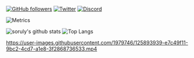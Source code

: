 [![GitHub followers](https://img.shields.io/github/followers/soruly?style=social)](https://github.com/soruly)
[![Twitter](https://img.shields.io/twitter/follow/soruly?style=social)](https://twitter.com/soruly)
[![Discord](https://img.shields.io/discord/437578425767559188.svg?style=social)](https://discord.gg/K9jn6Kj)

![Metrics](https://metrics.lecoq.io/soruly?template=classic&isocalendar=1&isocalendar.duration=full-year)

![soruly's github stats](https://github-readme-stats.vercel.app/api?username=soruly&show_icons=true&include_all_commits=true&count_private=true&line_height=28) ![Top Langs](https://github-readme-stats.vercel.app/api/top-langs/?username=soruly&layout=compact&langs_count=12)

https://user-images.githubusercontent.com/1979746/125893939-e7c49f11-9bc2-4cd7-a1e8-3f2868736533.mp4
